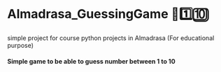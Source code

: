 # Almadrasa_GuessingGame 🔎1️⃣🔟
simple project for course python projects in Almadrasa (For educational purpose)
#### Simple game to be able to guess number between 1 to 10 
